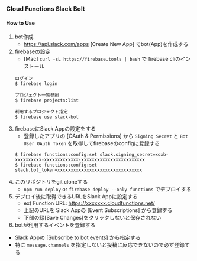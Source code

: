 ### Cloud Functions Slack Bolt
#### How to Use
1. bot作成
   - https://api.slack.com/apps [Create New App] でbot(App)を作成する
2. firebaseの設定
   - [Mac] `curl -sL https://firebase.tools | bash` で firebase cliのインストール
    ```
    ログイン
    $ firebase login
    ```
    ```
    プロジェクト一覧参照
    $ firebase projects:list
    ```
    ```
    利用するプロジェクト指定
    $ firebase use slack-bot
    ```
3. firebaseにSlack Appの設定をする
   - 登録したアプリの [OAuth & Permissions] から `Signing Secret` と `Bot User OAuth Token` を取得してfirebaseのconfigに登録する
    ```
    $ firebase functions:config:set slack.signing_secret=xoxb-xxxxxxxxxx-xxxxxxxxxxxxx-xxxxxxxxxxxxxxxxxxxxxxxx
    $ firebase functions:config:set slack.bot_token=xxxxxxxxxxxxxxxxxxxxxxxxxxxxxxxx
    ```
4. このリポジトリをgit cloneする
   - `npm run deploy` or `firebase deploy --only functions` でデプロイする
5. デプロイ後に取得できるURLをSlack Appに設定する
   - ex) Function URL: https://xxxxxxx.cloudfunctions.net/
   - 上記のURLを Slack Appの [Event Subscriptions] から登録する
   - 下部の緑[Save Changes]をクリックしないと保存されない
6. botが利用するイベントを登録する
  - Slack Appの [Subscribe to bot events] から指定する
  - 特に `message.channels` を指定しないと投稿に反応できないので必ず登録する




